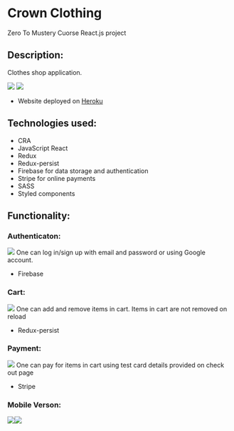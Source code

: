 # Crown Clothing
Zero To Mustery Cuorse React.js project

## Description:
Clothes shop application. 

![](https://user-images.githubusercontent.com/51081298/107640062-a4f7c800-6c69-11eb-8252-176e1c6e48db.png)
![](https://user-images.githubusercontent.com/51081298/107640116-b5a83e00-6c69-11eb-99cc-4833f78271d4.png)

* Website deployed on [Heroku](https://ztm-project.herokuapp.com/)

## Technologies used:
* CRA 
* JavaScript React 
* Redux
* Redux-persist
* Firebase for data storage and authentication
* Stripe for online payments
* SASS 
* Styled components


## Functionality:

### Authenticaton: 
![](https://user-images.githubusercontent.com/51081298/107640162-c789e100-6c69-11eb-9b87-d2b180de4306.png)
One can log in/sign up with email and password or using Google account.
* Firebase

### Cart: 
![](https://user-images.githubusercontent.com/51081298/107640188-d2dd0c80-6c69-11eb-84c0-819af3113e15.png)
One can add and remove items in cart. Items in cart are not removed on reload
* Redux-persist

### Payment: 
![](https://user-images.githubusercontent.com/51081298/107637649-601e6200-6c66-11eb-9ffa-108c534667d9.png)
One can pay for items in cart using test card details provided on check out page
* Stripe

### Mobile Verson: 
![](https://user-images.githubusercontent.com/51081298/107640251-e7210980-6c69-11eb-8885-8aec32f4322e.png)![](https://user-images.githubusercontent.com/51081298/107640350-0ddf4000-6c6a-11eb-8a92-6fb014830e79.png)


